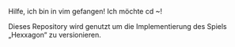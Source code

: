 Hilfe, ich bin in vim gefangen! Ich möchte cd ~!

Dieses Repository wird genutzt um die Implementierung des Spiels „Hexxagon“ zu versionieren.
